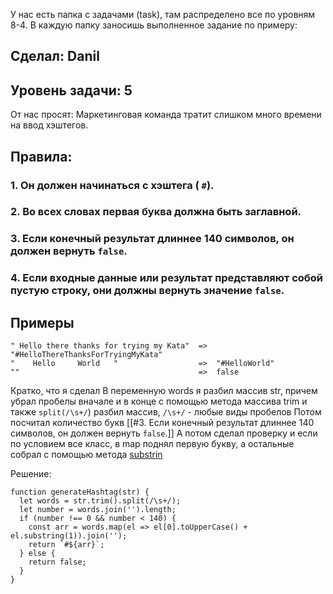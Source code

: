 У нас есть папка с задачами (task), там распределено все по уровням 8-4.
В каждую папку заносишь выполненное задание по примеру:

## Сделал: Danil

## Уровень задачи: 5

От нас просят: 
Маркетинговая команда тратит слишком много времени на ввод хэштегов.  
## Правила:
### 1. Он должен начинаться с хэштега ( `#`).
### 2. Во всех словах первая буква должна быть заглавной.
### 3. Если конечный результат длиннее 140 символов, он должен вернуть `false`.
### 4. Если входные данные или результат представляют собой пустую строку, они должны вернуть значение `false`.
## Примеры
```
" Hello there thanks for trying my Kata"  =>  "#HelloThereThanksForTryingMyKata"
"    Hello     World   "                  =>  "#HelloWorld"
""                                        =>  false
```

Кратко, что я сделал
В переменную words я разбил массив str, причем убрал пробелы вначале и в конце с помощью метода массива trim и  также `split(/\s+/`) разбил массив, `/\s+/` - любые виды пробелов
Потом посчитал количество букв [[#3. Если конечный результат длиннее 140 символов, он должен вернуть `false`.]]
А потом сделал проверку и если по условием все класс, в map  поднял первую букву, а остальные собрал с помощью метода [substrin](https://developer.mozilla.org/ru/docs/Web/JavaScript/Reference/Global_Objects/String/substring)

Решение:
```
function generateHashtag(str) {
  let words = str.trim().split(/\s+/);
  let number = words.join('').length;
  if (number !== 0 && number < 140) {
    const arr = words.map(el => el[0].toUpperCase() + el.substring(1)).join('');
    return `#${arr}`;
  } else {
    return false;
  }
}
```
